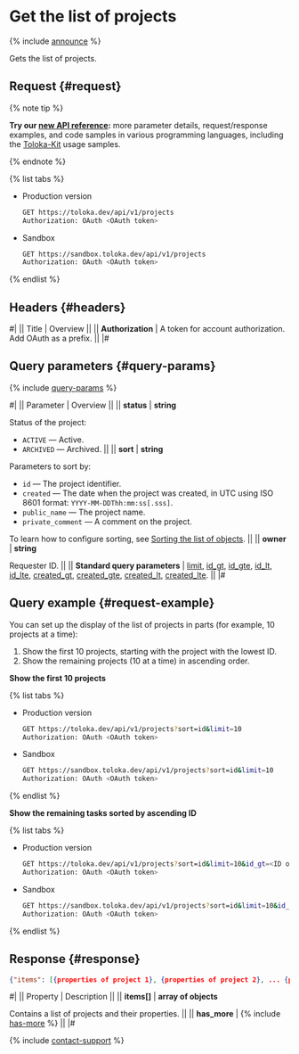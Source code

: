 # Get the list of projects

{% include [announce](../_includes/announce.md) %}

Gets the list of projects.

## Request {#request}

{% note tip %}

**Try our [new API reference](https://toloka.ai/docs/api/api-reference/#get-/projects):** more parameter details, request/response examples, and code samples in various programming languages, including the [Toloka-Kit](../../toloka-kit/index.md) usage samples.

{% endnote %}

{% list tabs %}

- Production version

  ```bash
  GET https://toloka.dev/api/v1/projects
  Authorization: OAuth <OAuth token>
  ```

- Sandbox

  ```bash
  GET https://sandbox.toloka.dev/api/v1/projects
  Authorization: OAuth <OAuth token>
  ```

{% endlist %}

## Headers {#headers}

#|
|| Title | Overview ||
|| **Authorization** | A token for account authorization. Add OAuth as a prefix. ||
|#

## Query parameters {#query-params}

{% include [query-params](../_includes/query-params.md) %}

#|
|| Parameter | Overview ||
|| **status** | **string**

Status of the project:

- `ACTIVE` — Active.
- `ARCHIVED` — Archived. ||
|| **sort** | **string**

Parameters to sort by:

- `id` — The project identifier.
- `created` — The date when the project was created, in UTC using ISO 8601 format: `YYYY-MM-DDThh:mm:ss[.sss]`.
- `public_name` — The project name.
- `private_comment` — A comment on the project.

To learn how to configure sorting, see [Sorting the list of objects](sorting.md). ||
|| **owner** | **string**

Requester ID. ||
|| **Standard query parameters** | [limit](standard-query-parameters.md#limit), [id_gt](standard-query-parameters.md#id_gt), [id_gte](standard-query-parameters.md#id_gte), [id_lt](standard-query-parameters.md#id_lt), [id_lte](standard-query-parameters.md#id_lte), [created_gt](standard-query-parameters.md#created_gt), [created_gte](standard-query-parameters.md#created_gte), [created_lt](standard-query-parameters.md#created_lt), [created_lte](standard-query-parameters.md#created_lte). ||
|#

## Query example {#request-example}

You can set up the display of the list of projects in parts (for example, 10 projects at a time):

1. Show the first 10 projects, starting with the project with the lowest ID.
1. Show the remaining projects (10 at a time) in ascending order.

**Show the first 10 projects**

{% list tabs %}

- Production version

  ```bash
  GET https://toloka.dev/api/v1/projects?sort=id&limit=10
  Authorization: OAuth <OAuth token>
  ```

- Sandbox

  ```bash
  GET https://sandbox.toloka.dev/api/v1/projects?sort=id&limit=10
  Authorization: OAuth <OAuth token>
  ```

{% endlist %}

**Show the remaining tasks sorted by ascending ID**

{% list tabs %}

- Production version

  ```bash
  GET https://toloka.dev/api/v1/projects?sort=id&limit=10&id_gt=<ID of the last project from the previous response>
  Authorization: OAuth <OAuth token>
  ```

- Sandbox

  ```bash
  GET https://sandbox.toloka.dev/api/v1/projects?sort=id&limit=10&id_gt=<id of the last project from the previous response>
  Authorization: OAuth <OAuth token>
  ```

{% endlist %}

## Response {#response}

```json
{"items": [{properties of project 1}, {properties of project 2}, ... {properties of project n}], "has_more": false}
```

#|
|| Property | Description ||
|| **items[]** | **array of objects**

Contains a list of projects and their properties. ||
|| **has_more** | {% include [has-more](../_includes/has-more.md) %} ||
|#

{% include [contact-support](../../guide/_includes/contact-support.md) %}